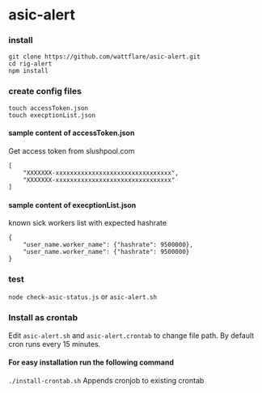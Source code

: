 # asic-alert
### install
```
git clone https://github.com/wattflare/asic-alert.git
cd rig-alert
npm install
```
### create config files
```
touch accessToken.json
touch execptionList.json
```
#### sample content of accessToken.json
Get access token from slushpool.com
```
[
	"XXXXXXX-xxxxxxxxxxxxxxxxxxxxxxxxxxxxxxxx", 
	"XXXXXXX-xxxxxxxxxxxxxxxxxxxxxxxxxxxxxxxx"
]
```
#### sample content of execptionList.json
known sick workers list with expected hashrate
```
{
	"user_name.worker_name": {"hashrate": 9500000},
	"user_name.worker_name": {"hashrate": 9500000}
}
```
### test
`node check-asic-status.js` or `asic-alert.sh`
### Install as crontab
Edit `asic-alert.sh` and `asic-alert.crontab` to change file path. By default cron runs every 15 minutes.
#### For easy installation run the following command
`./install-crontab.sh` Appends cronjob to existing crontab  
